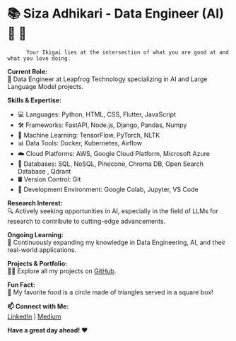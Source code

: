 # 📚 Siza Adhikari - Data Engineer (AI) 🤖 🧠 
          Your Ikigai lies at the intersection of what you are good at and what you love doing.

**Current Role:**  
🔭 Data Engineer at Leapfrog Technology specializing in AI and Large Language Model projects.

**Skills & Expertise:**  
- 💻 Languages: Python, HTML, CSS, Flutter, JavaScript  
- 🛠️ Frameworks: FastAPI, Node.js, Django, Pandas, Numpy  
- 🧠 Machine Learning: TensorFlow, PyTorch, NLTK  
- 📊 Data Tools: Docker, Kubernetes, Airflow  
- ☁️ Cloud Platforms: AWS, Google Cloud Platform, Microsoft Azure  
- 📝 Databases: SQL, NoSQL, Pinecone, Chroma DB, Open Search Database , Qdrant
- 🛢️ Version Control: Git  
- 🔬 Development Environment: Google Colab, Jupyter, VS Code  

**Research Interest:**  
🔍 Actively seeking opportunities in AI, especially in the field of LLMs for research to contribute to cutting-edge advancements.

**Ongoing Learning:**  
🌱 Continuously expanding my knowledge in Data Engineering, AI, and their real-world applications.

**Projects & Portfolio:**  
👨‍💻 Explore all my projects on [GitHub](https://github.com/Si-za1).

**Fun Fact:**  
🍕 My favorite food is a circle made of triangles served in a square box!

**📫 Connect with Me:**  
[LinkedIn](https://www.linkedin.com/in/siza-adhikari-2a9574199/) | [Medium](https://starter-startler.medium.com/)

**Have a great day ahead! ❤️**
